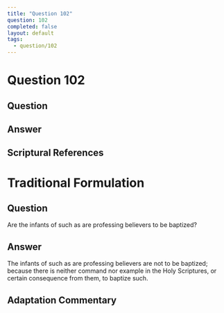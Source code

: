 ```yaml
---
title: "Question 102"
question: 102
completed: false
layout: default
tags:
  - question/102
---
```

# Question 102

## Question


## Answer


## Scriptural References
# Traditional Formulation
## Question
Are the infants of such as are professing believers to be baptized?

## Answer
The infants of such as are professing believers are not to be baptized; because there is neither command nor example in the Holy Scriptures, or certain consequence from them, to baptize such.

## Adaptation Commentary
